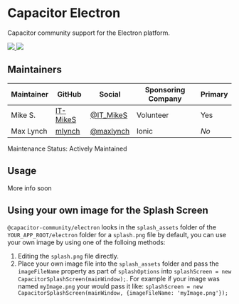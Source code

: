 # Capacitor Electron

Capacitor community support for the Electron platform.

<!-- Badges -->
<a href="https://npmjs.com/package/@capacitor-community/electron">
  <img src="https://img.shields.io/npm/v/@capacitor-community/electron.svg">
</a>
<a href="https://npmjs.com/package/@capacitor-community/electron">
  <img src="https://img.shields.io/npm/l/@capacitor-community/electron.svg">
</a>

## Maintainers

| Maintainer | GitHub                                  | Social                                    | Sponsoring Company | Primary |
| ---------- | --------------------------------------- | ----------------------------------------- | ------------------ | ------- |
| Mike S.    | [IT-MikeS](https://github.com/IT-MikeS) | [@IT_MikeS](https://twitter.com/IT_MikeS) | Volunteer          | Yes     |
| Max Lynch  | [mlynch](https://github.com/mlynch)     | [@maxlynch](https://twitter.com/maxlynch) | Ionic              | _No_    |

Maintenance Status: Actively Maintained

## Usage

More info soon

## Using your own image for the Splash Screen

`@capacitor-community/electron` looks in the `splash_assets` folder of the `YOUR_APP_ROOT/electron` folder for a `splash.png` file by default, you can use your own image by using one of the folloing methods:

1. Editing the `splash.png` file directly.
2. Place your own image file into the `splash_assets` folder and pass the `imageFileName` property as part of `splashOptions` into `splashScreen = new CapacitorSplashScreen(mainWindow);`. For example if your image was named `myImage.png` your would pass it like: `splashScreen = new CapacitorSplashScreen(mainWindow, {imageFileName: 'myImage.png'});`
